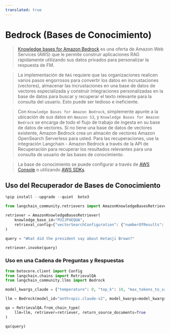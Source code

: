 ```yaml
---
translated: true
---
```


# Bedrock (Bases de Conocimiento)

> [Knowledge bases for Amazon Bedrock](https://aws.amazon.com/bedrock/knowledge-bases/) es una oferta de Amazon Web Services (AWS) que le permite construir aplicaciones RAG rápidamente utilizando sus datos privados para personalizar la respuesta de FM.

> La implementación de `RAG` requiere que las organizaciones realicen varios pasos engorrosos para convertir los datos en incrustaciones (vectores), almacenar las incrustaciones en una base de datos de vectores especializada y construir integraciones personalizadas en la base de datos para buscar y recuperar el texto relevante para la consulta del usuario. Esto puede ser tedioso e ineficiente.

> Con `Knowledge Bases for Amazon Bedrock`, simplemente apunte a la ubicación de sus datos en `Amazon S3`, y `Knowledge Bases for Amazon Bedrock` se encarga de todo el flujo de trabajo de ingesta en su base de datos de vectores. Si no tiene una base de datos de vectores existente, Amazon Bedrock crea un almacén de vectores Amazon OpenSearch Serverless para usted. Para las recuperaciones, use la integración Langchain - Amazon Bedrock a través de la API de Recuperación para recuperar los resultados relevantes para una consulta de usuario de las bases de conocimiento.

> La base de conocimiento se puede configurar a través de [AWS Console](https://aws.amazon.com/console/) o utilizando [AWS SDKs](https://aws.amazon.com/developer/tools/).

## Uso del Recuperador de Bases de Conocimiento

```python
%pip install --upgrade --quiet  boto3
```

```python
from langchain_community.retrievers import AmazonKnowledgeBasesRetriever

retriever = AmazonKnowledgeBasesRetriever(
    knowledge_base_id="PUIJP4EQUA",
    retrieval_config={"vectorSearchConfiguration": {"numberOfResults": 4}},
)
```

```python
query = "What did the president say about Ketanji Brown?"

retriever.invoke(query)
```

### Uso en una Cadena de Preguntas y Respuestas

```python
from botocore.client import Config
from langchain.chains import RetrievalQA
from langchain_community.llms import Bedrock

model_kwargs_claude = {"temperature": 0, "top_k": 10, "max_tokens_to_sample": 3000}

llm = Bedrock(model_id="anthropic.claude-v2", model_kwargs=model_kwargs_claude)

qa = RetrievalQA.from_chain_type(
    llm=llm, retriever=retriever, return_source_documents=True
)

qa(query)
```
